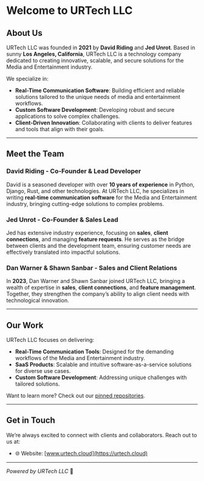 # Welcome to URTech LLC

## About Us
URTech LLC was founded in **2021** by **David Riding** and **Jed Unrot**. Based in sunny **Los Angeles, California**, URTech LLC is a technology company dedicated to creating innovative, scalable, and secure solutions for the Media and Entertainment industry.

We specialize in:
- **Real-Time Communication Software**: Building efficient and reliable solutions tailored to the unique needs of media and entertainment workflows.
- **Custom Software Development**: Developing robust and secure applications to solve complex challenges.
- **Client-Driven Innovation**: Collaborating with clients to deliver features and tools that align with their goals.

---

## Meet the Team

### **David Riding** - Co-Founder & Lead Developer
David is a seasoned developer with over **10 years of experience** in Python, Django, Rust, and other technologies. At URTech LLC, he specializes in writing **real-time communication software** for the Media and Entertainment industry, bringing cutting-edge solutions to complex problems.

### **Jed Unrot** - Co-Founder & Sales Lead
Jed has extensive industry experience, focusing on **sales**, **client connections**, and managing **feature requests**. He serves as the bridge between clients and the development team, ensuring customer needs are effectively translated into impactful solutions.

### **Dan Warner & Shawn Sanbar** - Sales and Client Relations
In **2023**, Dan Warner and Shawn Sanbar joined URTech LLC, bringing a wealth of expertise in **sales**, **client connections**, and **feature management**. Together, they strengthen the company’s ability to align client needs with technological innovation.

---

## Our Work
URTech LLC focuses on delivering:
- **Real-Time Communication Tools**: Designed for the demanding workflows of the Media and Entertainment industry.
- **SaaS Products**: Scalable and intuitive software-as-a-service solutions for diverse use cases.
- **Custom Software Development**: Addressing unique challenges with tailored solutions.

Want to learn more? Check out our [pinned repositories](https://github.com/URTech-LLC).

---

## Get in Touch
We’re always excited to connect with clients and collaborators. Reach out to us at:
- 🌐 Website: [www.urtech.cloud](https://urtech.cloud)

---

*Powered by URTech LLC* 🚀
